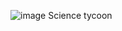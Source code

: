 ![image](https://user-images.githubusercontent.com/118122990/233672726-5309c341-ae92-4f2c-889d-42eed1be5f4d.png)
Science tycoon
